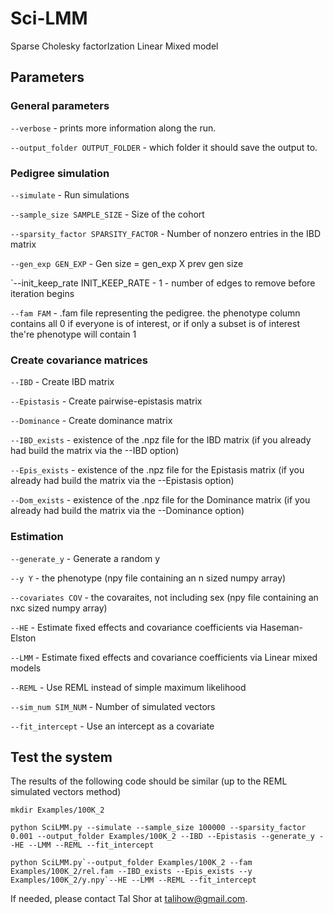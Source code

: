 # Sci-LMM
Sparse Cholesky factorIzation Linear Mixed model


## Parameters

### General parameters
`--verbose` - prints more information along the run.

`--output_folder OUTPUT_FOLDER` - which folder it should save the output to.


### Pedigree simulation
`--simulate` - Run simulations

`--sample_size SAMPLE_SIZE` - Size of the cohort

`--sparsity_factor SPARSITY_FACTOR` - Number of nonzero entries in the IBD matrix

`--gen_exp GEN_EXP`  - Gen size = gen_exp X prev gen size

`--init_keep_rate INIT_KEEP_RATE - 1 - number of edges to remove before iteration begins

`--fam FAM` - .fam file representing the pedigree. the phenotype column contains all 0 if everyone is of interest, or if only a subset is of interest the're phenotype will contain 1


### Create covariance matrices
`--IBD` - Create IBD matrix

`--Epistasis` - Create pairwise-epistasis matrix

`--Dominance` - Create dominance matrix

`--IBD_exists` - existence of the .npz file for the IBD matrix (if you already had build the matrix via the --IBD option)

`--Epis_exists` - existence of the .npz file for the Epistasis matrix (if you already had build the matrix via the --Epistasis option)

`--Dom_exists` - existence of the .npz file for the Dominance matrix (if you already had build the matrix via the --Dominance option)


### Estimation
`--generate_y` - Generate a random y

`--y Y` - the phenotype (npy file containing an n sized numpy array)

`--covariates COV` - the covaraites, not including sex (npy file containing an nxc sized numpy array)

`--HE` - Estimate fixed effects and covariance coefficients via Haseman-Elston

`--LMM` - Estimate fixed effects and covariance coefficients via Linear mixed models

`--REML` - Use REML instead of simple maximum likelihood

`--sim_num SIM_NUM` - Number of simulated vectors

`--fit_intercept` - Use an intercept as a covariate


## Test the system

The results of the following code should be similar (up to the REML simulated vectors method)

```
mkdir Examples/100K_2

python SciLMM.py --simulate --sample_size 100000 --sparsity_factor 0.001 --output_folder Examples/100K_2 --IBD --Epistasis --generate_y --HE --LMM --REML --fit_intercept

python SciLMM.py`--output_folder Examples/100K_2 --fam Examples/100K_2/rel.fam --IBD_exists --Epis_exists --y Examples/100K_2/y.npy`--HE --LMM --REML --fit_intercept
```


If needed, please contact Tal Shor at talihow@gmail.com.
